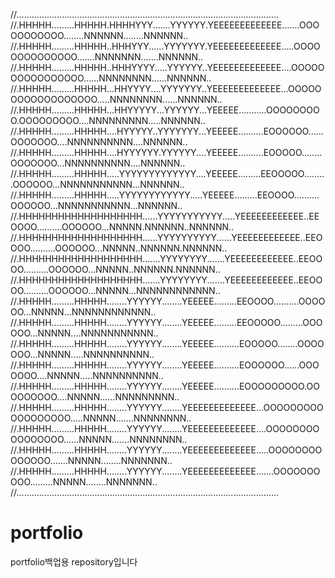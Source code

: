 //........................................................................................................
//.HHHHH.........HHHHH.HHHHYYY.......YYYYYY.YEEEEEEEEEEEEE.......OOOOOOOOOOO........NNNNNN........NNNNNN..
//.HHHHH.........HHHHH..HHHYYY......YYYYYYY.YEEEEEEEEEEEEE.....OOOOOOOOOOOOOO.......NNNNNNN.......NNNNNN..
//.HHHHH.........HHHHH..HHHYYYY.....YYYYYY..YEEEEEEEEEEEEE....OOOOOOOOOOOOOOOO......NNNNNNNN......NNNNNN..
//.HHHHH.........HHHHH...HHYYYY....YYYYYYY..YEEEEEEEEEEEEE...OOOOOOOOOOOOOOOOOO.....NNNNNNNN......NNNNNN..
//.HHHHH.........HHHHH...HHYYYYY...YYYYYY...YEEEEE...........OOOOOOOOO.OOOOOOOOO....NNNNNNNNN.....NNNNNN..
//.HHHHH.........HHHHH....HYYYYY..YYYYYYY...YEEEEE..........EOOOOOO......OOOOOOO....NNNNNNNNNN....NNNNNN..
//.HHHHH.........HHHHH....HYYYYYY.YYYYYY....YEEEEE..........EOOOOO........OOOOOOO...NNNNNNNNNN....NNNNNN..
//.HHHHH.........HHHHH.....YYYYYYYYYYYYY....YEEEEE.........EEOOOOO.........OOOOOO...NNNNNNNNNNN...NNNNNN..
//.HHHHH.........HHHHH.....YYYYYYYYYYYY.....YEEEEE.........EEOOOO..........OOOOOO...NNNNNNNNNNN...NNNNNN..
//.HHHHHHHHHHHHHHHHHHH......YYYYYYYYYYY.....YEEEEEEEEEEEE..EEOOOO..........OOOOOO...NNNNN.NNNNNN..NNNNNN..
//.HHHHHHHHHHHHHHHHHHH......YYYYYYYYYY......YEEEEEEEEEEEE..EEOOOO..........OOOOOO...NNNNN..NNNNNN.NNNNNN..
//.HHHHHHHHHHHHHHHHHHH.......YYYYYYYY.......YEEEEEEEEEEEE..EEOOOO..........OOOOOO...NNNNN..NNNNNN.NNNNNN..
//.HHHHHHHHHHHHHHHHHHH.......YYYYYYYY.......YEEEEEEEEEEEE..EEOOOO..........OOOOOO...NNNNN...NNNNNNNNNNNN..
//.HHHHH.........HHHHH........YYYYYY........YEEEEE.........EEOOOO..........OOOOOO...NNNNN...NNNNNNNNNNNN..
//.HHHHH.........HHHHH........YYYYYY........YEEEEE.........EEOOOOO.........OOOOOO...NNNNN....NNNNNNNNNNN..
//.HHHHH.........HHHHH........YYYYYY........YEEEEE..........EOOOOO........OOOOOOO...NNNNN.....NNNNNNNNNN..
//.HHHHH.........HHHHH........YYYYYY........YEEEEE..........EOOOOOO......OOOOOOO....NNNNN.....NNNNNNNNNN..
//.HHHHH.........HHHHH........YYYYYY........YEEEEE..........EOOOOOOOOO.OOOOOOOOO....NNNNN......NNNNNNNNN..
//.HHHHH.........HHHHH........YYYYYY........YEEEEEEEEEEEEE...OOOOOOOOOOOOOOOOOO.....NNNNN.......NNNNNNNN..
//.HHHHH.........HHHHH........YYYYYY........YEEEEEEEEEEEEE....OOOOOOOOOOOOOOOO......NNNNN.......NNNNNNNN..
//.HHHHH.........HHHHH........YYYYYY........YEEEEEEEEEEEEE.....OOOOOOOOOOOOOO.......NNNNN........NNNNNNN..
//.HHHHH.........HHHHH........YYYYYY........YEEEEEEEEEEEEE.......OOOOOOOOOO.........NNNNN........NNNNNNN..
//........................................................................................................

# portfolio
portfolio백업용 repository입니다

